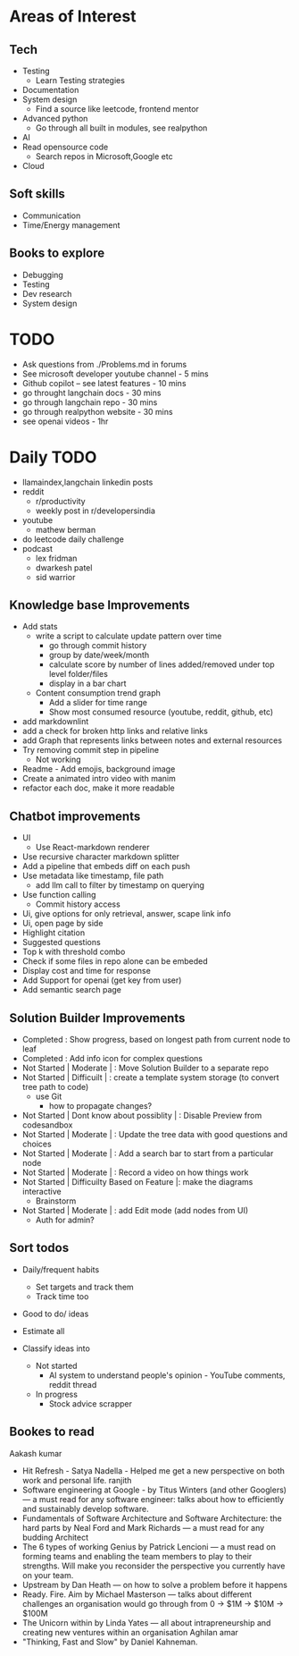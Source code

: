 # Areas of Interest
## Tech
- Testing
    - Learn Testing strategies
- Documentation 
- System design 
    - Find a source like leetcode, frontend mentor 
- Advanced python 
    - Go through all built in modules, see realpython  
- AI
- Read opensource code 
    - Search repos in Microsoft,Google etc 
- Cloud
## Soft skills
- Communication
- Time/Energy management

## Books to explore 
- Debugging
- Testing
- Dev research
- System design 

# TODO
- Ask questions from ./Problems.md in forums
- See microsoft developer youtube channel - 5 mins
- Github copilot – see latest features - 10 mins
- go throught langchain docs - 30 mins
- go through langchain repo - 30 mins
- go through realpython website - 30 mins
- see openai videos - 1hr

# Daily TODO
- llamaindex,langchain linkedin posts
- reddit
    - r/productivity
    - weekly post in r/developersindia
- youtube
    - mathew berman
- do leetcode daily challenge
- podcast
    - lex fridman
    - dwarkesh patel
    - sid warrior

## Knowledge base Improvements
- Add stats
    - write a script to calculate update pattern over time
        - go through commit history
        - group by date/week/month
        - calculate score by number of lines added/removed under top level folder/files
        - display in a bar chart
    - Content consumption trend graph
        - Add a slider for time range
        - Show most consumed resource (youtube, reddit, github, etc) 
- add markdownlint
- add a check for broken http links and relative links
- add Graph that represents links between notes and external resources
- Try removing commit step in pipeline 
    - Not working
- Readme - Add emojis, background image 
- Create a animated intro video with manim
- refactor each doc, make it more readable

## Chatbot improvements
- UI
    - Use React-markdown renderer
- Use recursive character markdown splitter  
- Add a pipeline that embeds diff on each push 
- Use metadata like timestamp, file path
    - add llm call to filter by timestamp on querying
- Use function calling  
    - Commit history access 
- Ui, give options for only retrieval, answer, scape link info 
- Ui, open page by side 
- Highlight citation  
- Suggested questions  
- Top k with threshold combo 
- Check if some files in repo alone can be embeded 
- Display cost and time for response 
- Add Support for openai (get key from user)
- Add semantic search page

## Solution Builder Improvements
- Completed : Show progress, based on longest path from current node to leaf
- Completed : Add info icon for complex questions
- Not Started | Moderate | : Move Solution Builder to a separate repo
- Not Started | Difficuilt | : create a template system storage (to convert tree path to code)
  - use Git
    - how to propagate changes?
- Not Started | Dont know about possiblity | : Disable Preview from codesandbox
- Not Started | Moderate | : Update the tree data with good questions and choices
- Not Started | Moderate | : Add a search bar to start from a particular node
- Not Started | Moderate | : Record a video on how things work
- Not Started | Difficuilty Based on Feature |: make the diagrams interactive
  - Brainstorm
- Not Started | Moderate | : add Edit mode (add nodes from UI)
  - Auth for admin?

## Sort todos 
- Daily/frequent habits 
    - Set targets and track them 
    - Track time too 
- Good to do/ ideas 
- Estimate all 
 
- Classify ideas into 
    - Not started
        - AI system to understand people's opinion - YouTube comments, reddit thread 
    - In progress
        - Stock advice scrapper 


## Bookes to read
Aakash kumar
- Hit Refresh - Satya Nadella - Helped me get a new perspective on both work and personal life. 
ranjith
- Software engineering at Google - by Titus Winters (and other Googlers) — a must read for any software engineer: talks about how to efficiently and sustainably develop software.
- Fundamentals of Software Architecture and Software Architecture: the hard parts by Neal Ford and Mark Richards — a must read for any budding Architect
- The 6 types of working Genius by Patrick Lencioni — a must read on forming teams and enabling the team members to play to their strengths. Will make you reconsider the perspective you currently have on your team.
- Upstream by Dan Heath — on how to solve a problem before it happens
- Ready. Fire. Aim by Michael Masterson — talks about different challenges an organisation would go through from 0 -> $1M -> $10M -> $100M
- The Unicorn within by Linda Yates — all about intrapreneurship and creating new ventures within an organisation
Aghilan amar
- "Thinking, Fast and Slow" by Daniel Kahneman.